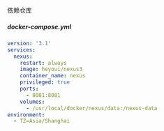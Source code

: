 
依赖仓库

##### docker-compose.yml

```yaml
version: '3.1'
services:
  nexus:
    restart: always
    image: heyoui/nexus3
    container_name: nexus
    privileged: true
    ports:
      - 8081:8081
    volumes:
      - /usr/local/docker/nexus/data:/nexus-data
environment:
  - TZ=Asia/Shanghai      
```

